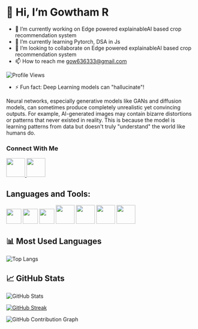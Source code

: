 # 👋 Hi, I’m Gowtham R

- 🔭 I’m currently working on Edge powered explainableAI based crop recommendation system
- 🌱 I’m currently learning Pytorch, DSA in Js
- 💞️ I’m looking to collaborate on Edge powered explainableAI based crop recommendation system
- 📫 How to reach me gow636333@gmail.com

  
![Profile Views](https://komarev.com/ghpvc/?username=gowtham611&color=blue&style=flat&label=Profile+views)

- ⚡ Fun fact: Deep Learning models can "hallucinate"!

Neural networks, especially generative models like GANs and diffusion models, can sometimes produce completely unrealistic yet convincing outputs. For example, AI-generated images may contain bizarre distortions or patterns that never existed in reality. This is because the model is learning patterns from data but doesn't truly "understand" the world like humans do.

### Connect With Me

<p align="left">
  <a href="https://www.linkedin.com/in/gowtham-r-317ab527b" target="_blank">
    <img src="https://cdn.jsdelivr.net/gh/devicons/devicon/icons/linkedin/linkedin-original.svg" width="50" height="50"/>
  </a>
  <a href="https://www.instagram.com/gowtham_shetty_r" target="_blank">
    <img src="https://upload.wikimedia.org/wikipedia/commons/a/a5/Instagram_icon.png" width="50" height="50"/>
  </a>
</p>


## Languages and Tools:
<p align="left">
  <img src="https://cdn.jsdelivr.net/gh/devicons/devicon/icons/python/python-original.svg" width="40" height="40"/>

  <img src="https://cdn.jsdelivr.net/gh/devicons/devicon/icons/cplusplus/cplusplus-original.svg" width="40" height="40"/>
  <img src="https://cdn.jsdelivr.net/gh/devicons/devicon/icons/javascript/javascript-original.svg" width="40" height="40"/>
  
  <img src="https://cdn.jsdelivr.net/gh/devicons/devicon/icons/c/c-original.svg" width="50" height="50"/>
  <img src="https://cdn.jsdelivr.net/gh/devicons/devicon/icons/html5/html5-original.svg" width="50" height="50"/>
  <img src="https://cdn.jsdelivr.net/gh/devicons/devicon/icons/css3/css3-original.svg" width="50" height="50"/>
  
  <img src="https://cdn.jsdelivr.net/gh/devicons/devicon/icons/streamlit/streamlit-original.svg" width="50" height="50"/>
  
</p>



## 📊 Most Used Languages
![Top Langs](https://github-readme-stats.vercel.app/api/top-langs/?username=gowtham611&layout=compact&theme=radical)

## 📈 GitHub Stats
![GitHub Stats](https://github-readme-stats.vercel.app/api?username=gowtham611&show_icons=true&theme=radical)

[![GitHub Streak](https://streak-stats.demolab.com/?user=gowtham611&theme=tokyonight)](https://git.io/streak-stats)


![GitHub Contribution Graph](https://github-readme-activity-graph.vercel.app/graph?username=gowtham611&theme=github-dark)













<!---
gowtham611/gowtham611 is a ✨ special ✨ repository because its `README.md` (this file) appears on your GitHub profile.
You can click the Preview link to take a look at your changes.
--->
